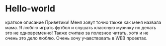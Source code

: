 # Hello-world
краткое описание
Приветики!
Меня зовут точно также как меня назвала мама. Я люблю играть футбол и слушать классную музичку но делать это не одновременно! Также считаю за полезное читать, хотя и не очень это дело люблю. Очень хочу учавствовать в WEB проектах.
